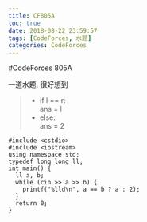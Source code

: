 ```yaml
---
title: CF805A
toc: true
date: 2018-08-22 23:59:57
tags: [CodeForces, 水题]
categories: CodeForces
---
```


#CodeForces 805A

  一道水题, 很好想到
 > *    if l == r: <br>
 >          ans = l
 > *    else: <br>
 >          ans = 2


```
#include <cstdio>
#include <iostream>
using namespace std;
typedef long long ll;
int main() {
  ll a, b;
  while (cin >> a >> b) {
    printf("%lld\n", a == b ? a : 2);
  }
  return 0;
}
```
